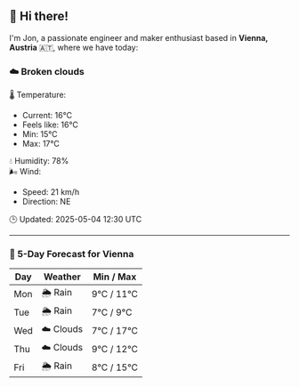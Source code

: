 ## 👋 Hi there!

I'm Jon, a passionate engineer and maker enthusiast based in **Vienna, Austria** 🇦🇹, where we have today:

### ☁️ Broken clouds 

🌡️ Temperature: 
* Current: 16°C
* Feels like: 16°C
* Min: 15°C 
* Max: 17°C  

💧 Humidity: 78%  
🌬️ Wind: 
* Speed: 21 km/h 
* Direction: NE  

🕒 Updated: 2025-05-04 12:30 UTC

---

### 📅 5-Day Forecast for Vienna

| Day | Weather | Min / Max |
|-----|---------|------------|
| Mon | 🌦️ Rain | 9°C / 11°C |
| Tue | 🌦️ Rain | 7°C / 9°C |
| Wed | ☁️ Clouds | 7°C / 17°C |
| Thu | ☁️ Clouds | 9°C / 12°C |
| Fri | 🌦️ Rain | 8°C / 15°C |
